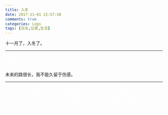 ```yaml
---
title: 入冬
date: 2017-11-01 22:57:58
comments: true
categories: Logs
tags: [日志,记录,生活]
---
```

十一月了，入冬了。  

---

<font color=white>故事结束了</font>  
<font color=white>while(love--){love++;}</font>  

未来的路很长，我不能久留于伤感。  

---

<font color=white>每天下班都不想回家，一回家看到相册，车票，电影票，就会勾起共同经历的点点滴滴。如果当初哪怕是一个抉择能妥协，也不会发展成现在这般地步。然，一切都已结束，因为回不去，所以才越发觉得那时的美丽。谢谢你，也谢谢我们为那份爱付出过。愿美好。</font>
